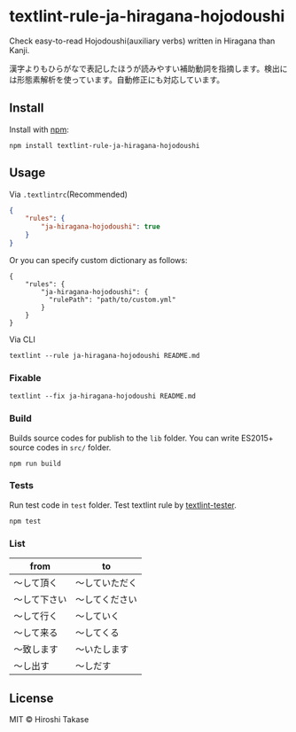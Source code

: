 # textlint-rule-ja-hiragana-hojodoushi

Check easy-to-read Hojodoushi(auxiliary verbs) written in Hiragana than Kanji.

漢字よりもひらがなで表記したほうが読みやすい補助動詞を指摘します。検出には形態素解析を使っています。自動修正にも対応しています。

## Install

Install with [npm](https://www.npmjs.com/):

    npm install textlint-rule-ja-hiragana-hojodoushi

## Usage

Via `.textlintrc`(Recommended)

```json
{
    "rules": {
        "ja-hiragana-hojodoushi": true
    }
}
```

Or you can specify custom dictionary as follows:

```
{
    "rules": {
        "ja-hiragana-hojodoushi": {
          "rulePath": "path/to/custom.yml"
        }
    }
}
```

Via CLI

```
textlint --rule ja-hiragana-hojodoushi README.md
```

### Fixable

```
textlint --fix ja-hiragana-hojodoushi README.md
```

### Build

Builds source codes for publish to the `lib` folder.
You can write ES2015+ source codes in `src/` folder.

    npm run build

### Tests

Run test code in `test` folder.
Test textlint rule by [textlint-tester](https://github.com/textlint/textlint-tester "textlint-tester").

    npm test

### List

| from | to |
| --- | --- |
| 〜して頂く | 〜していただく |
| 〜して下さい | 〜してください |
| 〜して行く | 〜していく |
| 〜して来る | 〜してくる |
| 〜致します | 〜いたします |
| 〜し出す | 〜しだす |

## License

MIT © Hiroshi Takase
